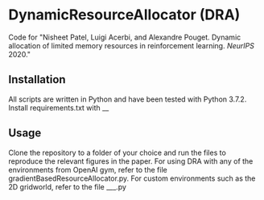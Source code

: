 # DynamicResourceAllocator (DRA)
Code for "Nisheet Patel, Luigi Acerbi, and Alexandre Pouget. Dynamic allocation of limited memory resources in reinforcement learning. _NeurIPS_ 2020."

## Installation
All scripts are written in Python and have been tested with Python 3.7.2. Install requirements.txt with __

## Usage
Clone the repository to a folder of your choice and run the files to reproduce the relevant figures in the paper. For using DRA with any of the environments from OpenAI gym, refer to the file gradientBasedResourceAllocator.py. For custom environments such as the 2D gridworld, refer to the file ___.py
